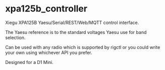 # xpa125b_controller
Xiegu XPA125B Yaesu/Serial/REST/Web/MQTT control interface.

The Yaesu reference is to the standard voltages Yaesu use for band selection.

Can be used with any radio which is supported by rigctl or you could write your own using whichever API you prefer.

Designed for a D1 Mini.

